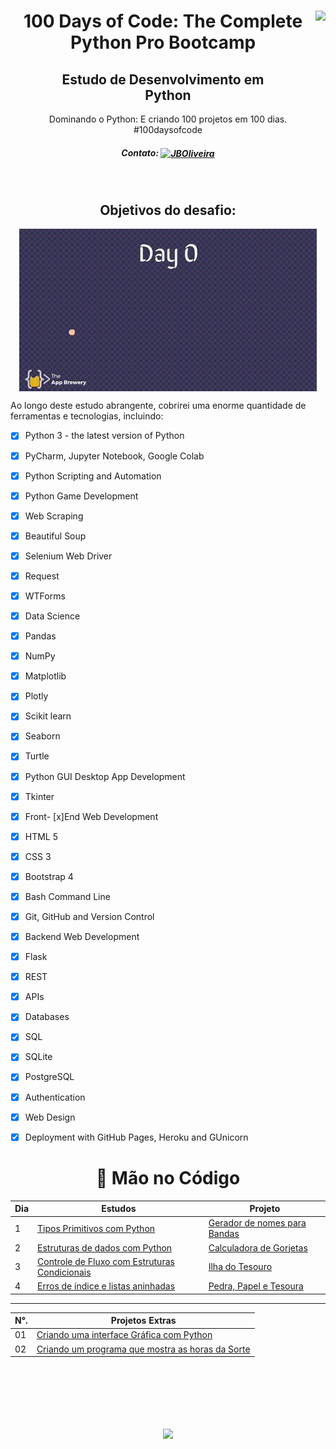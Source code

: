 <div align="center">
<a href="https://github.com/oliveiradg" target="_blank"><img align="right" height="100" src="https://cdn.jsdelivr.net/gh/devicons/devicon/icons/python/python-original-wordmark.svg" /></a>




<h1>100 Days of Code: The Complete Python Pro Bootcamp</h1>

<h2>Estudo de Desenvolvimento em <br> Python</h2>

<p>Dominando o Python: E criando 100 projetos em 100 dias. 
<br>
#100daysofcode

##### Contato: <a href="https://www.linkedin.com/in/joaooliveiradg/" target="blank"><img align="center" src="https://cdn.jsdelivr.net/npm/simple-icons@3.0.1/icons/linkedin.svg" alt="JBOliveira" height="20" width="20" /></a> 

  
</p>




<div align= "center">



<a href="https://github.com/oliveiradg" target="_blank"><img align="center" height="0" src="images/100daysPython-removebg.png" /></a>
</div>





## Objetivos do desafio:

<div align= "center">



<a href="https://github.com/oliveiradg" target="_blank"><img align="center" height="260" src="images/python.gif" /></a>
</div>

</div>

Ao longo deste estudo abrangente, cobrirei uma enorme quantidade de ferramentas e tecnologias, incluindo:

- [x] Python 3 - the latest version of Python

- [x] PyCharm, Jupyter Notebook, Google Colab

- [x] Python Scripting and Automation

 - [x] Python Game Development

- [x] Web Scraping

- [x] Beautiful Soup

- [x] Selenium Web Driver

- [x] Request

- [x] WTForms

- [x] Data Science

- [x] Pandas

- [x] NumPy

- [x] Matplotlib

- [x] Plotly

- [x] Scikit learn

- [x] Seaborn

- [x] Turtle

- [x] Python GUI Desktop App Development

- [x] Tkinter

- [x] Front- [x]End Web Development

- [x] HTML 5

- [x] CSS 3

- [x] Bootstrap 4

- [x] Bash Command Line

- [x] Git, GitHub and Version Control

- [x] Backend Web Development

- [x] Flask

- [x] REST

- [x] APIs

- [x] Databases

- [x] SQL

- [x] SQLite

- [x] PostgreSQL

- [x] Authentication

- [x] Web Design

- [x] Deployment with GitHub Pages, Heroku and GUnicorn


<div align="center">

 <h1>
   🚀  Mão no Código 
</h1> 



Dia | Estudos | Projeto
--------- | ----------------- | -------- 
1 |<a href="dias/dia01.md">Tipos Primitivos com Python</a> | <a href="projetos/dia01_gerador_nomes_bandas.py">Gerador de nomes para Bandas</a>  
2 | <a href="dias/dia02.md">Estruturas de dados com Python</a> | <a href="projetos/dia02_calculadora_de_gorjetas.py ">Calculadora de Gorjetas</a>
3 | <a href="dias/dia03.md">Controle de Fluxo com Estruturas Condicionais</a> | <a href="projetos/dia03_ilha_do_tesouro.py">Ilha do Tesouro</a>
4 | <a href="dias/dia04.md">Erros de índice e listas aninhadas</a> | <a href="projetos/dia04_pedra_papel_tesoura.py">Pedra, Papel e Tesoura</a>

---



N°. | Projetos Extras
-- | -----------------
01 | <a href="./extras/tela.py">Criando uma interface Gráfica com Python</a>
02 | <a href="./extras/odd.py">Criando um programa que mostra as horas da Sorte</a>


<br>
<br>
<br>
<br>
<br>




<a href="https://github.com/oliveiradg" target="_blank"><img align="center" height="180" src="https://www.boavista.rr.leg.br/imagens/emconstruo.jpg/image" /></a>

</div>